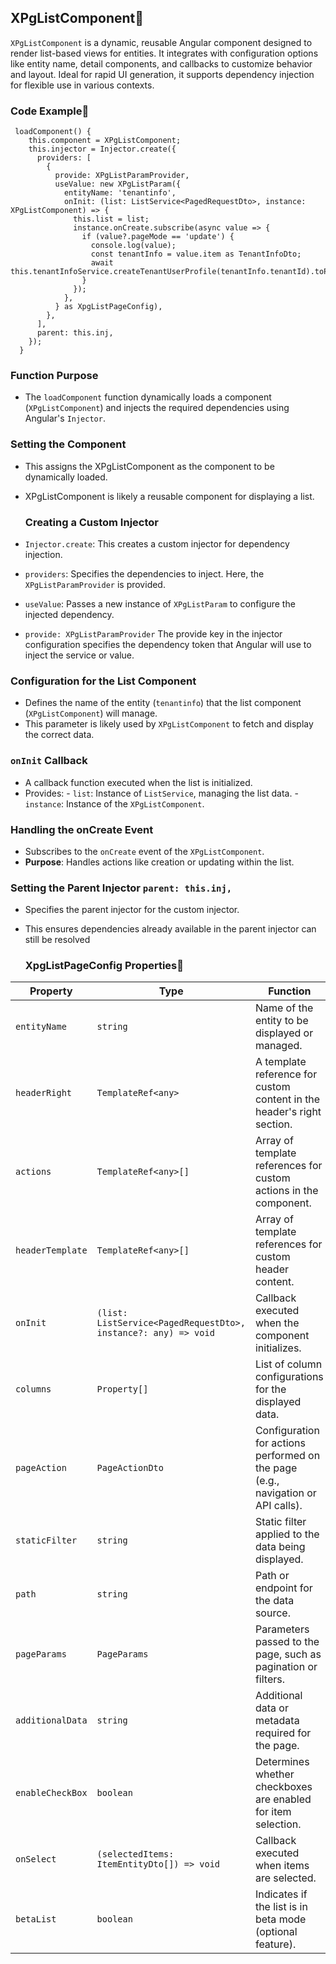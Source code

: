 ## XPgListComponent📖

`XPgListComponent` is a dynamic, reusable Angular component designed to render list-based views for entities. It integrates with configuration options like entity name, detail components, and callbacks to customize behavior and layout. Ideal for rapid UI generation, it supports dependency injection for flexible use in various contexts.

### Code Example📝

```
 loadComponent() {
    this.component = XPgListComponent;
    this.injector = Injector.create({
      providers: [
        {
          provide: XPgListParamProvider,
          useValue: new XPgListParam({
            entityName: 'tenantinfo',
            onInit: (list: ListService<PagedRequestDto>, instance: XPgListComponent) => {
              this.list = list;
              instance.onCreate.subscribe(async value => {
                if (value?.pageMode == 'update') {
                  console.log(value);
                  const tenantInfo = value.item as TenantInfoDto;
                  await this.tenantInfoService.createTenantUserProfile(tenantInfo.tenantId).toPromise();
                }
              });
            },
          } as XpgListPageConfig),
        },
      ],
      parent: this.inj,
    });
  }
```

###  Function Purpose
- The `loadComponent` function dynamically loads a component (`XPgListComponent`) and injects the required dependencies using Angular's `Injector`.
  
### Setting the Component
- This assigns the XPgListComponent as the component to be dynamically loaded.
- XPgListComponent is likely a reusable component for displaying a list.

  ### Creating a Custom Injector
- `Injector.create`: This creates a custom injector for dependency injection.
- `providers`: Specifies the dependencies to inject. Here, the `XPgListParamProvider` is provided.
- `useValue`: Passes a new instance of `XPgListParam` to configure the injected dependency.
-  `provide: XPgListParamProvider` The provide key in the injector configuration specifies the dependency token that Angular 
     will use to inject the service or value.

  ### Configuration for the List Component
  - Defines the name of the entity (`tenantinfo`) that the list component (`XPgListComponent`) will manage.
  - This parameter is likely used by `XPgListComponent` to fetch and display the correct data.
 
  ### `onInit` Callback
  - A callback function executed when the list is initialized.
  -  Provides:
         - `list`: Instance of `ListService`, managing the list data.
         - `instance`: Instance of the `XPgListComponent`.
     
  ### Handling the onCreate Event
 - Subscribes to the `onCreate` event of the `XPgListComponent`.
  - **Purpose**: Handles actions like creation or updating within the list.

### Setting the Parent Injector `parent: this.inj,`
- Specifies the parent injector for the custom injector.
- This ensures dependencies already available in the parent injector can still be resolved

  ### XpgListPageConfig Properties🧩

| **Property**         | **Type**                      | **Function**                                                                                     |
|-----------------------|-------------------------------|--------------------------------------------------------------------------------------------------|
| `entityName`          | `string`                     | Name of the entity to be displayed or managed.                                                  |
| `headerRight`         | `TemplateRef<any>`           | A template reference for custom content in the header's right section.                          |
| `actions`             | `TemplateRef<any>[]`         | Array of template references for custom actions in the component.                               |
| `headerTemplate`      | `TemplateRef<any>[]`         | Array of template references for custom header content.                                         |
| `onInit`              | `(list: ListService<PagedRequestDto>, instance?: any) => void` | Callback executed when the component initializes.                                               |
| `columns`             | `Property[]`                | List of column configurations for the displayed data.                                           |
| `pageAction`          | `PageActionDto`              | Configuration for actions performed on the page (e.g., navigation or API calls).                |
| `staticFilter`        | `string`                     | Static filter applied to the data being displayed.                                              |
| `path`                | `string`                     | Path or endpoint for the data source.                                                           |
| `pageParams`          | `PageParams`                 | Parameters passed to the page, such as pagination or filters.                                   |
| `additionalData`      | `string`                     | Additional data or metadata required for the page.                                              |
| `enableCheckBox`      | `boolean`                    | Determines whether checkboxes are enabled for item selection.                                   |
| `onSelect`            | `(selectedItems: ItemEntityDto[]) => void` | Callback executed when items are selected.                                                      |
| `betaList`            | `boolean`                    | Indicates if the list is in beta mode (optional feature).                                        |


